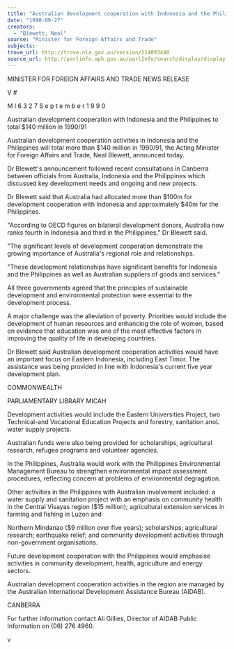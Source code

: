 ```yaml
---
title: "Australian development cooperation with Indonesia and the Philippines to total $140 million in 1990/91"
date: "1990-09-27"
creators:
  - "Blewett, Neal"
source: "Minister for Foreign Affairs and Trade"
subjects:
trove_url: http://trove.nla.gov.au/version/214093448
source_url: http://parlinfo.aph.gov.au/parlInfo/search/display/display.w3p;query=Id%3A%22media/pressrel/HPR08021573%22
---
```


 MINISTER FOR  FOREIGN AFFAIRS AND TRADE NEWS RELEASE

 V  #

 M l 6 3  2 7  S e p t e m b e r  1 9 9 0

 Australian development cooperation with Indonesia and the  Philippines to total $140 million in 1990/91

 Australian development cooperation activities in Indonesia and the  Philippines will total more than $140 million in 1990/91, the Acting  Minister for Foreign Affairs and Trade, Neal Blewett, announced today.

 Dr Blewett's announcement followed recent consultations in Canberra  between officials from Australia, Indonesia and the Philippines which  discussed key development needs and ongoing and new projects.

 Dr Blewett said that Australia had allocated more than $100m for  development cooperation with Indonesia and approximately $40m for  the Philippines.

 "According to OECD figures on bilateral development donors, Australia  now ranks fourth in Indonesia and third in the Philippines," Dr Blewett  said.

 "The significant levels of development cooperation demonstrate the  growing importance of Australia's regional role and relationships.

 "These development relationships have significant benefits for  Indonesia and the Philippines as well as Australian suppliers of goods  and services."

 All three governments agreed that the principles of sustainable  development and environmental protection were essential to the  development process.

 A major challenge was the alleviation of poverty. Priorities would  include the development of human resources and enhancing the role of  women, based on evidence that education was one of the most effective  factors in improving the quality of life in developing countries.

 Dr Blewett said Australian development cooperation activities would  have an important focus on Eastern Indonesia, including East Timor. The  assistance was being provided in line with Indonesia's current five year  development plan.

 COMMONWEALTH 

 PARLIAMENTARY LIBRARY  MICAH

 Development activities would include the Eastern Universities Project,  two Technical-and Vocational Education Projects and forestry,  sanitation anoL water supply projects.

 Australian funds were also being provided for scholarships, agricultural  research, refugee programs and volunteer agencies.

 In the Philippines, Australia would work with the Philippines  Environmental Management Bureau to strengthen environmental impact  assessment procedures, reflecting concern at problems of  environmental degragation.

 Other activities in the Philippines with Australian involvement  included: a water supply and sanitation project with an emphasis on  community health in the Central Visayas region ($15 million);  agricultural extension services in farming and fishing in Luzon and 

 Northern Mindanao ($9 million over five years); scholarships;  agricultural research; earthquake relief; and community development  activities through non-government organisations.

 Future development cooperation with the Philippines would emphasise  activities in community development, health, agriculture and energy  sectors.

 Australian development cooperation activities in the region are  managed by the Australian International Development Assistance Bureau  (AIDAB).

 CANBERRA

 For further information contact Ali Gillies, Director of AIDAB Public  Information on (06) 276 4960.

 v

